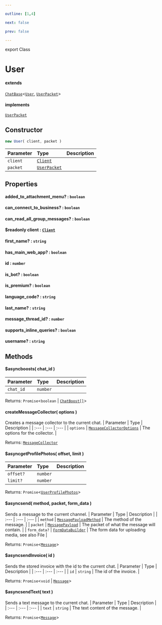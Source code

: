 ```yaml
---

outline: [1,4]

next: false

prev: false

---
```


export Class
# User
#### extends
 [`ChatBase`](./ChatBase.md)\<[`User`](./User.md), [`UserPacket`](../interfaces/UserPacket.md)\>
#### implements
 [`UserPacket`](../interfaces/UserPacket.md)

## Constructor
 ```ts
 new User( client, packet )
 ```
 
 | Parameter | Type | Description |
| :--- | :--- | :--- |
| `client` | [`Client`](./Client.md) | |
| `packet` | [`UserPacket`](../interfaces/UserPacket.md) | |

## Properties

#### added_to_attachment_menu? : `boolean`

#### can_connect_to_business? : `boolean`

#### can_read_all_group_messages? : `boolean`

#### $readonly client : [`Client`](./Client.md)

#### first_name? : `string`

#### has_main_web_app? : `boolean`

#### id : `number`

#### is_bot? : `boolean`

#### is_premium? : `boolean`

#### language_code? : `string`

#### last_name? : `string`

#### message_thread_id? : `number`

#### supports_inline_queries? : `boolean`

#### username? : `string`

## Methods

#### $asyncboosts( chat_id )

| Parameter | Type | Description |
| :--- | :--- | :--- |
| `chat_id` | `number` | |

Returns: `Promise`\<`boolean` \| [`ChatBoost[]`](./ChatBoost.md)\>

#### createMessageCollector( options )
Creates a message collector to the current chat.
| Parameter | Type | Description |
| :--- | :--- | :--- |
| `options` | [`MessageCollectorOptions`](../interfaces/MessageCollectorOptions.md) | The options for the collector. |

Returns: [`MessageCollector`](./MessageCollector.md)

#### $asyncgetProfilePhotos( offset, limit )

| Parameter | Type | Description |
| :--- | :--- | :--- |
| `offset?` | `number` | |
| `limit?` | `number` | |

Returns: `Promise`\<[`UserProfilePhotos`](../interfaces/UserProfilePhotos.md)\>

#### $asyncsend( method, packet, form_data )
Sends a message to the current channel.
| Parameter | Type | Description |
| :--- | :--- | :--- |
| `method` | [`MessagePayloadMethod`](../enumerations/MessagePayloadMethod.md) | The method of the message. |
| `packet` | [`MessagePayload`](../type-aliases/MessagePayload.md) | The packet of what the message will contain. |
| `form_data?` | [`FormDataBuilder`](./FormDataBuilder.md) | The form data for uploading media, see also File |

Returns: `Promise`\<[`Message`](./Message.md)\>

#### $asyncsendInvoice( id )
Sends the stored invoice with the id to the current chat.
| Parameter | Type | Description |
| :--- | :--- | :--- |
| `id` | `string` | The id of the invoice. |

Returns: `Promise`\<`void` \| [`Message`](./Message.md)\>

#### $asyncsendText( text )
Sends a text message to the current chat.
| Parameter | Type | Description |
| :--- | :--- | :--- |
| `text` | `string` | The text content of the message. |

Returns: `Promise`\<[`Message`](./Message.md)\>
